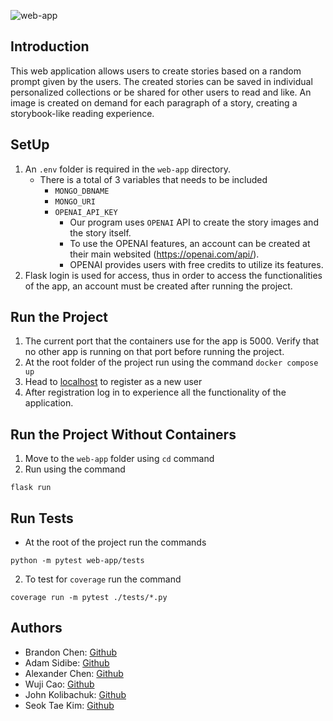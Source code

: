 ![web-app](https://github.com/software-students-fall2022/final-project-team9final/actions/workflows/build.yaml/badge.svg)

## Introduction

This web application allows users to create stories based on a random prompt given by the users. The created stories can be saved in individual personalized collections or be shared for other users to read and like. An image is created on demand for each paragraph of a story, creating a storybook-like reading experience.

## SetUp

1. An `.env` folder is required in the `web-app` directory. 
    - There is a total of 3 variables that needs to be included
        - `MONGO_DBNAME`
        - `MONGO_URI`
        - `OPENAI_API_KEY`
            - Our program uses `OPENAI` API to create the story images and the story itself.
            - To use the OPENAI features, an account can be created at their main websited (https://openai.com/api/).
            - OPENAI provides users with free credits to utilize its features.
2. Flask login is used for access, thus in order to access the functionalities of the app, an account must be created after running the project.

## Run the Project

1. The current port that the containers use for the app is 5000. Verify that no other app is running on that port before running the project.
2. At the root folder of the project run using the command `docker compose up`
3. Head to [localhost](http://127.0.0.1:5000/) to register as a new user
4. After registration log in to experience all the functionality of the application.

## Run the Project Without Containers
1. Move to the `web-app` folder using `cd` command
2. Run using the command
```
flask run
```

## Run Tests
- At the root of the project run the commands

```(python)
python -m pytest web-app/tests
```

2. To test for `coverage` run the command
```
coverage run -m pytest ./tests/*.py
```

## Authors
- Brandon Chen: [Github](https://github.com/b-chen00)
- Adam Sidibe: [Github](https://github.com/sidibee)
- Alexander Chen: [Github](https://github.com/TheAlexanderChen)
- Wuji Cao: [Github](https://github.com/cwj2099 )
- John Kolibachuk: [Github](https://github.com/jkolib)
- Seok Tae Kim: [Github](https://github.com/seoktaekim)
